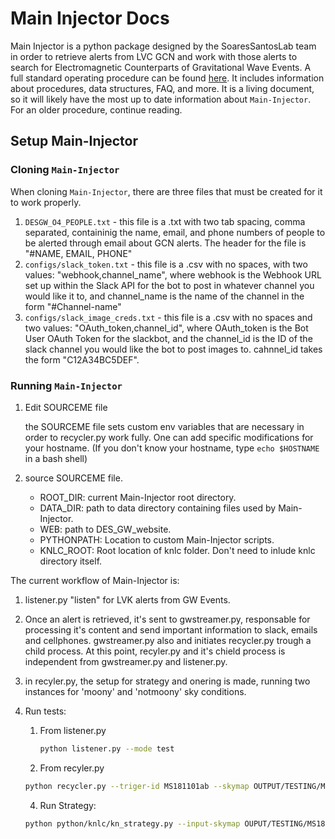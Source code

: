 # Main Injector Docs

Main Injector is a python package designed by the SoaresSantosLab team in order to retrieve alerts from LVC GCN and work with those alerts to search for Electromagnetic Counterparts of Gravitational Wave Events. A full standard operating procedure can be found [here](https://seanmacb.notion.site/Main-Injector-Standard-OperAting-Procedure-MISOAP-d9795b62a2644bae8daf4f2c990b40cd). It includes information about procedures, data structures, FAQ, and more. It is a living document, so it will likely have the most up to date information about `Main-Injector`. For an older procedure, continue reading.

## Setup Main-Injector

### Cloning `Main-Injector`

When cloning `Main-Injector`, there are three files that must be created for it to work properly.
1. `DESGW_O4_PEOPLE.txt` - this file is a .txt with two tab spacing, comma separated, containinig the name, email, and phone numbers of people to be alerted through email about GCN alerts. The header for the file is "#NAME,          EMAIL,          PHONE"  
2. `configs/slack_token.txt` - this file is a .csv with no spaces, with two values: "webhook,channel_name", where webhook is the Webhook URL set up within the Slack API for the bot to post in whatever channel you would like it to, and channel_name is the name of the channel in the form "#Channel-name" 
3. `configs/slack_image_creds.txt` - this file is a .csv with no spaces and two values: "OAuth_token,channel_id", where OAuth_token is the Bot User OAuth Token for the slackbot, and the channel_id is the ID of the slack channel you would like the bot to post images to. cahnnel_id takes the form "C12A34BC5DEF".

### Running `Main-Injector`
    
1. Edit SOURCEME file

    the SOURCEME file sets custom env variables that are necessary in order to recycler.py work fully. One can add specific modifications for your hostname. (If you don't know your hostname, type `echo $HOSTNAME` in a bash shell) 

2. source SOURCEME file.
    - ROOT_DIR: current Main-Injector root directory.
    - DATA_DIR: path to data directory containing files used by Main-Injector.
    - WEB: path to DES_GW_website.
    - PYTHONPATH: Location to custom Main-Injector scripts.
    - KNLC_ROOT: Root location of knlc folder. Don't need to inlude knlc directory itself.

The current workflow of Main-Injector is:

1. listener.py "listen" for LVK alerts from GW Events.

2. Once an alert is retrieved, it's sent to gwstreamer.py, responsable for processing it's content and send important information to slack, emails and cellphones. gwstreamer.py also and initiates recycler.py trough a child process. At this point, recyler.py and it's chield process is independent from gwstreamer.py and listener.py.

3. in recyler.py, the setup for strategy and onering is made, running two instances for 'moony' and 'notmoony' sky conditions.

3. Run tests:

    1. From listener.py
        ```bash
        python listener.py --mode test
        ```
    
    2. From recyler.py
    ```bash
    python recycler.py --triger-id MS181101ab --skymap OUTPUT/TESTING/MS181101ab/PRELIMINARY_0/bayestar.fits.gz --event BNS --official
    ```

    4. Run Strategy:
    ```bash
    python python/knlc/kn_strategy.py --input-skymap OUPUT/TESTING/MS181101ab/PRELIMINARY_0/bayestar.fits.gz --ouput OUPUT/TESTING/MS181101ab/PRELIMINARY_0 -teff-type moony --kn-type blue --time 584239324
    ```
    

